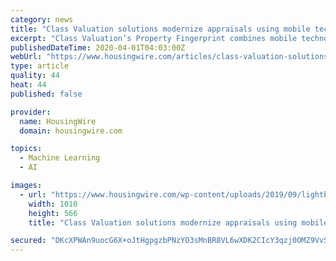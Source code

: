 ```yaml
---
category: news
title: "Class Valuation solutions modernize appraisals using mobile technology and machine learning"
excerpt: "Class Valuation’s Property Fingerprint combines mobile technology and machine learning for greater transparency, granularity, consistency and credibility."
publishedDateTime: 2020-04-01T04:03:00Z
webUrl: "https://www.housingwire.com/articles/class-valuation-solutions-modernize-appraisals-using-mobile-technology-and-machine-learning/"
type: article
quality: 44
heat: 44
published: false

provider:
  name: HousingWire
  domain: housingwire.com

topics:
  - Machine Learning
  - AI

images:
  - url: "https://www.housingwire.com/wp-content/uploads/2019/09/lightbulb_tech_concept-7.jpg"
    width: 1010
    height: 566
    title: "Class Valuation solutions modernize appraisals using mobile technology and machine learning"

secured: "DKcXPWAn9uocG6X+oJtHgpgzbPNzYO3sMnBR8VL6wXDK2CIcY3qzj0OMZ9VvSF7sgnvN4HJjZEsHU1u6FBgqRZTl8OpkDpDlR9du+aqYrewNHUtlGFNR1clfgK9/1t865a/gsu3D/fWjzlOYZRN62aryWQL3QRaFpJ/prx5GMiszjiBsOrAsGsrFHbHwvSoDvZLRsd3PdQyhiv6dakCzmpmbEG3gpWoB45rQJylAil4dV9JsXq4CWcKeFo3525Kw6VSJHpMUvpdUoN6K6ASdkH5uZLEaO9fEJV0P6yztlzGy9Y3KwvXM6C0LLoEqclKh;yQ8atPC7SQcswE+Zz39E9g=="
---
```


